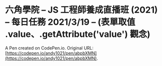 # 六角學院 – JS 工程師養成直播班 (2021) – 每日任務 2021/3/19 – (表單取值 .value、.getAttribute('value') 觀念)

A Pen created on CodePen.io. Original URL: [https://codepen.io/andy1021/pen/abpbXMN](https://codepen.io/andy1021/pen/abpbXMN).


